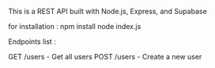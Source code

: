This is a REST API built with Node.js, Express, and Supabase 

 for installation :
 npm install
 node index.js

 Endpoints list :

GET /users - Get all users
POST /users - Create a new user
